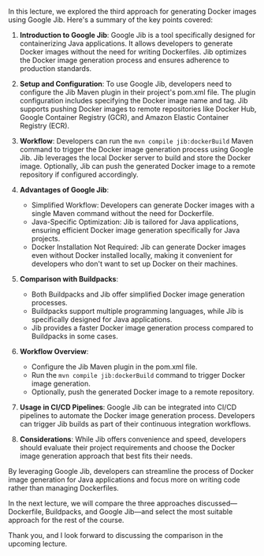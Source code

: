 In this lecture, we explored the third approach for generating Docker images using Google Jib. Here's a summary of the key points covered:

1. **Introduction to Google Jib**: Google Jib is a tool specifically designed for containerizing Java applications. It allows developers to generate Docker images without the need for writing Dockerfiles. Jib optimizes the Docker image generation process and ensures adherence to production standards.

2. **Setup and Configuration**: To use Google Jib, developers need to configure the Jib Maven plugin in their project's pom.xml file. The plugin configuration includes specifying the Docker image name and tag. Jib supports pushing Docker images to remote repositories like Docker Hub, Google Container Registry (GCR), and Amazon Elastic Container Registry (ECR).

3. **Workflow**: Developers can run the `mvn compile jib:dockerBuild` Maven command to trigger the Docker image generation process using Google Jib. Jib leverages the local Docker server to build and store the Docker image. Optionally, Jib can push the generated Docker image to a remote repository if configured accordingly.

4. **Advantages of Google Jib**:
   - Simplified Workflow: Developers can generate Docker images with a single Maven command without the need for Dockerfile.
   - Java-Specific Optimization: Jib is tailored for Java applications, ensuring efficient Docker image generation specifically for Java projects.
   - Docker Installation Not Required: Jib can generate Docker images even without Docker installed locally, making it convenient for developers who don't want to set up Docker on their machines.

5. **Comparison with Buildpacks**:
   - Both Buildpacks and Jib offer simplified Docker image generation processes.
   - Buildpacks support multiple programming languages, while Jib is specifically designed for Java applications.
   - Jib provides a faster Docker image generation process compared to Buildpacks in some cases.

6. **Workflow Overview**:
   - Configure the Jib Maven plugin in the pom.xml file.
   - Run the `mvn compile jib:dockerBuild` command to trigger Docker image generation.
   - Optionally, push the generated Docker image to a remote repository.

7. **Usage in CI/CD Pipelines**: Google Jib can be integrated into CI/CD pipelines to automate the Docker image generation process. Developers can trigger Jib builds as part of their continuous integration workflows.

8. **Considerations**: While Jib offers convenience and speed, developers should evaluate their project requirements and choose the Docker image generation approach that best fits their needs.

By leveraging Google Jib, developers can streamline the process of Docker image generation for Java applications and focus more on writing code rather than managing Dockerfiles.

In the next lecture, we will compare the three approaches discussed—Dockerfile, Buildpacks, and Google Jib—and select the most suitable approach for the rest of the course.

Thank you, and I look forward to discussing the comparison in the upcoming lecture.